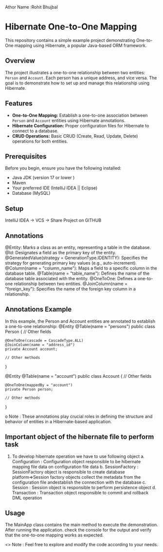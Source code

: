 Athor Name :Rohit Bhujbal

# Hibernate One-to-One Mapping 

This repository contains a simple example project demonstrating One-to-One mapping using Hibernate, a popular Java-based ORM framework.

## Overview

The project illustrates a one-to-one relationship between two entities: `Person` and `Account`. Each person has a unique address, and vice versa. The goal is to demonstrate how to set up and manage this relationship using Hibernate.

## Features

- **One-to-One Mapping:** Establish a one-to-one association between `Person` and `Account` entities using Hibernate annotations.
- **Hibernate Configuration:** Proper configuration files for Hibernate to connect to a database.
- **CRUD Operations:** Basic CRUD (Create, Read, Update, Delete) operations for both entities.

## Prerequisites

Before you begin, ensure you have the following installed:

- Java JDK (version 17 or lower )
- Maven
- Your preferred IDE (IntelliJ IDEA || Eclipse)
- Database (MySQL)

## Setup

IntelliJ IDEA -> VCS -> Share Project on GITHUB

## Annotations
@Entity: Marks a class as an entity, representing a table in the database.
@Id: Designates a field as the primary key of the entity.
@GeneratedValue(strategy = GenerationType.IDENTITY): Specifies the strategy for generating primary key values (e.g., auto-increment).
@Column(name = "column_name"): Maps a field to a specific column in the database table.
@Table(name = "table_name"): Defines the name of the database table associated with the entity.
@OneToOne: Defines a one-to-one relationship between two entities.
@JoinColumn(name = "foreign_key"): Specifies the name of the foreign key column in a relationship.

## Annotations Example
In this example, the Person and Account entities are annotated to establish a one-to-one relationship:
@Entity
@Table(name = "persons")
public class Person {
    // Other fields

    @OneToOne(cascade = CascadeType.ALL)
    @JoinColumn(name = "address_id")
    private Account account;

    // Other methods
}


@Entity
@Table(name = "account")
public class Account {
    // Other fields

    @OneToOne(mappedBy = "account")
    private Person person;

    // Other methods
}

o Note : These annotations play crucial roles in defining the structure and behavior of entities in a Hibernate-based application.

## Important object of the hibernate file to perform task

1. To develop hibernate operation we have to use following object
a. Configuration  : Configuration object responsible to be hibernate mapping file data on configuration file data
b. SessionFactory : SessionFactory object is responsible to create database platform=>Session factory objects collect the metadata from the configuration file andestablish the connection with the database
c. Session        : Session object is responsible to perform persistence object
d. Transaction    : Transaction object responsible to commit and rollback DML operation


## Usage
The MainApp class contains the main method to execute the demonstration. After running the application.
check the console for the output and verify that the one-to-one mapping works as expected.

<> Note : Feel free to explore and modify the code according to your needs.



   
